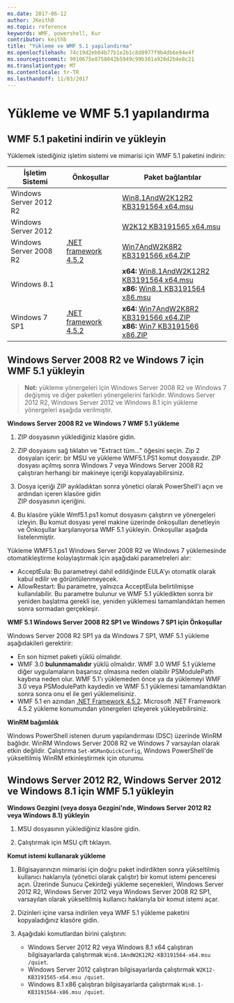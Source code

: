 ```yaml
---
ms.date: 2017-06-12
author: JKeithB
ms.topic: reference
keywords: WMF, powershell, Kur
contributor: keithb
title: "Yükleme ve WMF 5.1 yapılandırma"
ms.openlocfilehash: 74c19d2eb04b77b1e2b1c8d8977f9b4db6e94e4f
ms.sourcegitcommit: 9910675e8758042b5949c99b381a926d2b4e8c21
ms.translationtype: MT
ms.contentlocale: tr-TR
ms.lasthandoff: 11/03/2017
---
```

# <a name="install-and-configure-wmf-51"></a>Yükleme ve WMF 5.1 yapılandırma #


## <a name="download-and-install-the-wmf-51-package"></a>WMF 5.1 paketini indirin ve yükleyin

Yüklemek istediğiniz işletim sistemi ve mimarisi için WMF 5.1 paketini indirin:

| İşletim Sistemi       | Önkoşullar       | Paket bağlantılar             |
|------------------------|---------------------|---------------------------|
| Windows Server 2012 R2 | | [Win8.1AndW2K12R2 KB3191564 x64.msu](https://go.microsoft.com/fwlink/?linkid=839516)|
| Windows Server 2012    | | [W2K12 KB3191565 x64.msu](https://go.microsoft.com/fwlink/?linkid=839513)|
| Windows Server 2008 R2 | [.NET framework 4.5.2](https://www.microsoft.com/en-ca/download/details.aspx?id=42642) | [Win7AndW2K8R2 KB3191566 x64.ZIP](https://go.microsoft.com/fwlink/?linkid=839523) | 
| Windows 8.1            |  | **x64:** [Win8.1AndW2K12R2 KB3191564 x64.msu](https://go.microsoft.com/fwlink/?linkid=839516) </br> **x86:** [Win8.1 KB3191564 x86.msu](https://go.microsoft.com/fwlink/?linkid=839521) |
| Windows 7 SP1          | [.NET framework 4.5.2](https://www.microsoft.com/en-ca/download/details.aspx?id=42642) | **x64:** [Win7AndW2K8R2 KB3191566 x64.ZIP](https://go.microsoft.com/fwlink/?linkid=839523) </br> **x86:** [Win7 KB3191566 x86.ZIP](https://go.microsoft.com/fwlink/?linkid=839522)



## <a name="install-wmf-51-for-windows-server-2008-r2-and-windows-7"></a>Windows Server 2008 R2 ve Windows 7 için WMF 5.1 yükleyin

> **Not:** yükleme yönergeleri için Windows Server 2008 R2 ve Windows 7 değişmiş ve diğer paketleri yönergelerini farklıdır. Windows Server 2012 R2, Windows Server 2012 ve Windows 8.1 için yükleme yönergeleri aşağıda verilmiştir.

**Windows Server 2008 R2 ve Windows 7 WMF 5.1 yükleme**

1. ZIP dosyasının yüklediğiniz klasöre gidin. 

2. ZIP dosyasını sağ tıklatın ve "Extract tüm..." öğesini seçin. Zip 2 dosyaları içerir: bir MSU ve yükleme WMF5.1.PS1 komut dosyasıdır. ZIP dosyası açılmış sonra Windows 7 veya Windows Server 2008 R2 çalıştıran herhangi bir makineye içeriği kopyalayabilirsiniz.  

3. Dosya içeriği ZIP ayıkladıktan sonra yönetici olarak PowerShell'i açın ve ardından içeren klasöre gidin  
ZIP dosyasının içeriğini. 

4. Bu klasöre yükle Wmf5.1.ps1 komut dosyasını çalıştırın ve yönergeleri izleyin. Bu komut dosyası yerel makine üzerinde önkoşulları denetleyin ve Önkoşullar karşılanıyorsa WMF 5.1 yükleyin. Önkoşullar aşağıda listelenmiştir. 

Yükleme WMF5.1.ps1 Windows Server 2008 R2 ve Windows 7 yüklemesinde otomatikleştirme kolaylaştırmak için aşağıdaki parametreleri alır:

- AcceptEula: Bu parametreyi dahil edildiğinde EULA'yı otomatik olarak kabul edilir ve görüntülenmeyecek.
- AllowRestart: Bu parametre, yalnızca AcceptEula belirtilmişse kullanılabilir. Bu parametre bulunur ve WMF 5.1 yükledikten sonra bir yeniden başlatma gerekli ise, yeniden yüklemesi tamamlandıktan hemen sonra sormadan gerçekleşir. 

**WMF 5.1 Windows Server 2008 R2 SP1 ve Windows 7 SP1 için Önkoşullar**

Windows Server 2008 R2 SP1 ya da Windows 7 SP1, WMF 5.1 yükleme aşağıdakileri gerektirir:
- En son hizmet paketi yüklü olmalıdır.
- WMF 3.0 **bulunmamalıdır** yüklü olmalıdır. WMF 3.0 WMF 5.1 yükleme diğer uygulamaların başarısız olmasına neden olabilir PSModulePath kaybına neden olur. WMF 5.1'ı yüklemeden önce ya da yüklemeyi WMF 3.0 veya PSModulePath kaydedin ve WMF 5.1 yüklemesi tamamlandıktan sonra sonra onu el ile geri yüklemelisiniz. 
- WMF 5.1 en azından [.NET Framework 4.5.2](https://www.microsoft.com/en-ca/download/details.aspx?id=42642).
Microsoft .NET Framework 4.5.2 yükleme konumundan yönergeleri izleyerek yükleyebilirsiniz.

**WinRM bağımlılık** 

Windows PowerShell istenen durum yapılandırması (DSC) üzerinde WinRM bağlıdır. WinRM Windows Server 2008 R2 ve Windows 7 varsayılan olarak etkin değildir. Çalıştırma `Set-WSManQuickConfig`, Windows PowerShell'de yükseltilmiş WinRM etkinleştirmek için oturumu.


## <a name="install-wmf-51-for-windows-server-2012-r2-windows-server-2012-and-windows-81"></a>Windows Server 2012 R2, Windows Server 2012 ve Windows 8.1 için WMF 5.1 yükleyin
**Windows Gezgini (veya dosya Gezgini'nde, Windows Server 2012 R2 veya Windows 8.1) yükleyin**

1. MSU dosyasının yüklediğiniz klasöre gidin.

2. Çalıştırmak için MSU çift tıklayın.

**Komut istemi kullanarak yükleme**

1. Bilgisayarınızın mimarisi için doğru paket indirdikten sonra yükseltilmiş kullanıcı haklarıyla (yönetici olarak çalıştır) bir komut istemi penceresi açın. Üzerinde Sunucu Çekirdeği yükleme seçenekleri, Windows Server 2012 R2, Windows Server 2012 veya Windows Server 2008 R2 SP1, varsayılan olarak yükseltilmiş kullanıcı haklarıyla bir komut istemi açar.

2. Dizinleri içine varsa indirilen veya WMF 5.1 yükleme paketini kopyaladığınız klasöre gidin.

3. Aşağıdaki komutlardan birini çalıştırın:
    - Windows Server 2012 R2 veya Windows 8.1 x64 çalıştıran bilgisayarlarda çalıştırmak `Win8.1AndW2K12R2-KB3191564-x64.msu /quiet`.
    - Windows Server 2012 çalıştıran bilgisayarlarda çalıştırmak `W2K12-KB3191565-x64.msu /quiet`.
    - Windows 8.1 x86 çalıştıran bilgisayarlarda çalıştırmak `Win8.1-KB3191564-x86.msu /quiet`.
    

